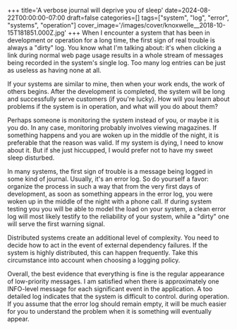 +++
title='A verbose journal will deprive you of sleep'
date=2024-08-22T00:00:00-07:00
draft=false
categories=[]
tags=["system", "log", "error", "systems", "operation"]
cover_image='/images/cover/knoxwelle__2018-10-15T181851.000Z.jpg'
+++
When I encounter a system that has been in development or operation for a long time, the first sign of real trouble is always a "dirty" log. You know what I'm talking about: it's when clicking a link during normal web page usage results in a whole stream of messages being recorded in the system's single log. Too many log entries can be just as useless as having none at all.

If your systems are similar to mine, then when your work ends, the work of others begins. After the development is completed, the system will be long
and successfully serve customers (if you're lucky). How will you learn about problems if the system is in operation, and what will you do about them?

Perhaps someone is monitoring the system instead of you, or maybe it is
you do. In any case, monitoring probably involves viewing
magazines. If something happens and you are woken up in the middle of the night, it is preferable that
the reason was valid. If my system is dying, I need to know about it. But
if she just hiccupped, I would prefer not to have my sweet sleep disturbed.

In many systems, the first sign of trouble is a message being logged in some kind of journal. Usually, it's an error log. So
do yourself a favor: organize the process in such a way that from the very first
days of development, as soon as something appears in the error log, you were woken up
in the middle of the night with a phone call. If during system testing you
you will be able to model the load on your system, a clean error log will most likely testify to the reliability of your system, while a "dirty" one will serve
the first warning signal.

Distributed systems create an additional level of complexity. You need to decide how to act in the event of external dependency failures. If the system is highly distributed, this can happen frequently. Take this circumstance into account when choosing a logging policy.

Overall, the best evidence that everything is fine is the regular appearance of low-priority messages. I am satisfied when there is approximately one INFO-level message for each significant event in the application.
A too detailed log indicates that the system is difficult to control.
during operation. If you assume that the error log should
remain empty, it will be much easier for you to understand the problem when it is
something will eventually appear.